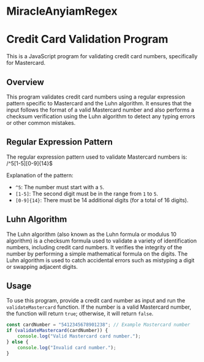 # MiracleAnyiamRegex

# Credit Card Validation Program

This is a JavaScript program for validating credit card numbers, specifically for Mastercard.

## Overview

This program validates credit card numbers using a regular expression pattern specific to Mastercard and the Luhn algorithm. It ensures that the input follows the format of a valid Mastercard number and also performs a checksum verification using the Luhn algorithm to detect any typing errors or other common mistakes.

## Regular Expression Pattern

The regular expression pattern used to validate Mastercard numbers is:
/^5[1-5][0-9]{14}$


Explanation of the pattern:
- `^5`: The number must start with a `5`.
- `[1-5]`: The second digit must be in the range from `1` to `5`.
- `[0-9]{14}`: There must be 14 additional digits (for a total of 16 digits).

## Luhn Algorithm

The Luhn algorithm (also known as the Luhn formula or modulus 10 algorithm) is a checksum formula used to validate a variety of identification numbers, including credit card numbers. It verifies the integrity of the number by performing a simple mathematical formula on the digits. The Luhn algorithm is used to catch accidental errors such as mistyping a digit or swapping adjacent digits.

## Usage

To use this program, provide a credit card number as input and run the `validateMastercard` function. If the number is a valid Mastercard number, the function will return `true`; otherwise, it will return `false`.

```javascript
const cardNumber = "5412345678901238"; // Example Mastercard number
if (validateMastercard(cardNumber)) {
    console.log("Valid Mastercard card number.");
} else {
    console.log("Invalid card number.");
}

